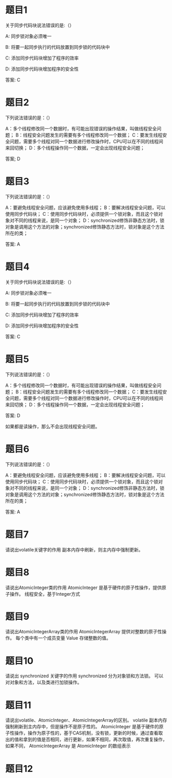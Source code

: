 # 题目1
关于同步代码块说法错误的是:（）

A:  同步锁对象必须唯一

B:  将要一起同步执行的代码放置到同步锁的代码块中

C:  添加同步代码块增加了程序的效率

D:  添加同步代码块增加程序的安全性

答案: C

# 题目2
下列说法错误的是：（）

A：多个线程修改同一个数据时，有可能出现错误的操作结果，叫做线程安全问题；
B：线程安全问题发生的需要有多个线程修改同一个数据；
C：要发生线程安全问题，需要多个线程对同一个数据进行修改操作时，CPU可以在不同的线程间来回切换；
D：多个线程操作同一个数据，一定会出现线程安全问题；

答案; D

# 题目3
下列说法错误的是：（）

A：要避免线程安全问题，应该避免使用多线程；
B：要解决线程安全问题，可以使用同步代码块；
C：使用同步代码块时，必须提供一个锁对象，而且这个锁对象对不同的线程来说，是同一个对象；
D：synchronized修饰非静态方法时，锁对象是调用这个方法的对象；synchronized修饰静态方法时，锁对象是这个方法所在的类；

答案: A

# 题目4
关于同步代码块说法错误的是:（）

A:  同步锁对象必须唯一

B:  将要一起同步执行的代码放置到同步锁的代码块中

C:  添加同步代码块增加了程序的效率

D:  添加同步代码块增加程序的安全性

答案: C

# 题目5
下列说法错误的是：（）

A：多个线程修改同一个数据时，有可能出现错误的操作结果，叫做线程安全问题；
B：线程安全问题发生的需要有多个线程修改同一个数据；
C：要发生线程安全问题，需要多个线程对同一个数据进行修改操作时，CPU可以在不同的线程间来回切换；
D：多个线程操作同一个数据，一定会出现线程安全问题；

答案: D

如果都是读操作，那么不会出现线程安全问题。

# 题目6
下列说法错误的是：（）

A：要避免线程安全问题，应该避免使用多线程；
B：要解决线程安全问题，可以使用同步代码块；
C：使用同步代码块时，必须提供一个锁对象，而且这个锁对象对不同的线程来说，是同一个对象；
D：synchronized修饰非静态方法时，锁对象是调用这个方法的对象；synchronized修饰静态方法时，锁对象是这个方法所在的类；

答案: A

# 题目7
请说出volatile关键字的作用
副本内存中刷新，则主内存中强制更新。

# 题目8
请说出AtomicInteger类的作用
AtomicInteger 是基于硬件的原子性操作，提供原子操作。
线程安全，基于Integer方式

# 题目9
请说出AtomicIntegerArray类的作用
AtomicIntegerArray 提供对整数的原子性操作。
每个类中有一个成员变量 Value 存储整数的值。

# 题目10
请说出 synchronized 关键字的作用
synchronized 分为对象锁和方法锁。
可以对对象和方法，以及类进行加锁操作。

# 题目11
请说出volatile、AtomicInteger、AtomicIntegerArray的区别。
volatile 副本内存强制刷新到主内存中，但是操作不是原子性的。
AtomicInteger 是基于硬件的原子性操作，操作为原子性的，基于CAS机制，没有锁，更新的时候，通过查看取出的值和拿到的值是否相同，进行更新，如果不相同，再次取值，再次重复操作，如果不同，
AtomicIntegerArray 是 AtomicInteger 的数组表示

# 题目12
